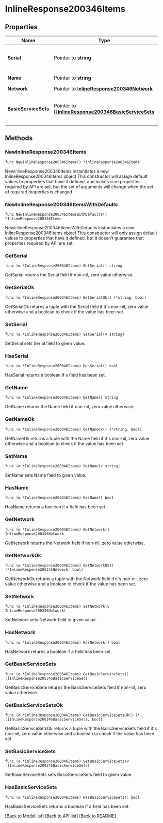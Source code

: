 # InlineResponse200346Items

## Properties

Name | Type | Description | Notes
------------ | ------------- | ------------- | -------------
**Serial** | Pointer to **string** | Unique serial number for device. | [optional] 
**Name** | Pointer to **string** | Name of device. | [optional] 
**Network** | Pointer to [**InlineResponse200346Network**](InlineResponse200346Network.md) |  | [optional] 
**BasicServiceSets** | Pointer to [**[]InlineResponse200346BasicServiceSets**](InlineResponse200346BasicServiceSets.md) | Status information for wireless access points. | [optional] 

## Methods

### NewInlineResponse200346Items

`func NewInlineResponse200346Items() *InlineResponse200346Items`

NewInlineResponse200346Items instantiates a new InlineResponse200346Items object
This constructor will assign default values to properties that have it defined,
and makes sure properties required by API are set, but the set of arguments
will change when the set of required properties is changed

### NewInlineResponse200346ItemsWithDefaults

`func NewInlineResponse200346ItemsWithDefaults() *InlineResponse200346Items`

NewInlineResponse200346ItemsWithDefaults instantiates a new InlineResponse200346Items object
This constructor will only assign default values to properties that have it defined,
but it doesn't guarantee that properties required by API are set

### GetSerial

`func (o *InlineResponse200346Items) GetSerial() string`

GetSerial returns the Serial field if non-nil, zero value otherwise.

### GetSerialOk

`func (o *InlineResponse200346Items) GetSerialOk() (*string, bool)`

GetSerialOk returns a tuple with the Serial field if it's non-nil, zero value otherwise
and a boolean to check if the value has been set.

### SetSerial

`func (o *InlineResponse200346Items) SetSerial(v string)`

SetSerial sets Serial field to given value.

### HasSerial

`func (o *InlineResponse200346Items) HasSerial() bool`

HasSerial returns a boolean if a field has been set.

### GetName

`func (o *InlineResponse200346Items) GetName() string`

GetName returns the Name field if non-nil, zero value otherwise.

### GetNameOk

`func (o *InlineResponse200346Items) GetNameOk() (*string, bool)`

GetNameOk returns a tuple with the Name field if it's non-nil, zero value otherwise
and a boolean to check if the value has been set.

### SetName

`func (o *InlineResponse200346Items) SetName(v string)`

SetName sets Name field to given value.

### HasName

`func (o *InlineResponse200346Items) HasName() bool`

HasName returns a boolean if a field has been set.

### GetNetwork

`func (o *InlineResponse200346Items) GetNetwork() InlineResponse200346Network`

GetNetwork returns the Network field if non-nil, zero value otherwise.

### GetNetworkOk

`func (o *InlineResponse200346Items) GetNetworkOk() (*InlineResponse200346Network, bool)`

GetNetworkOk returns a tuple with the Network field if it's non-nil, zero value otherwise
and a boolean to check if the value has been set.

### SetNetwork

`func (o *InlineResponse200346Items) SetNetwork(v InlineResponse200346Network)`

SetNetwork sets Network field to given value.

### HasNetwork

`func (o *InlineResponse200346Items) HasNetwork() bool`

HasNetwork returns a boolean if a field has been set.

### GetBasicServiceSets

`func (o *InlineResponse200346Items) GetBasicServiceSets() []InlineResponse200346BasicServiceSets`

GetBasicServiceSets returns the BasicServiceSets field if non-nil, zero value otherwise.

### GetBasicServiceSetsOk

`func (o *InlineResponse200346Items) GetBasicServiceSetsOk() (*[]InlineResponse200346BasicServiceSets, bool)`

GetBasicServiceSetsOk returns a tuple with the BasicServiceSets field if it's non-nil, zero value otherwise
and a boolean to check if the value has been set.

### SetBasicServiceSets

`func (o *InlineResponse200346Items) SetBasicServiceSets(v []InlineResponse200346BasicServiceSets)`

SetBasicServiceSets sets BasicServiceSets field to given value.

### HasBasicServiceSets

`func (o *InlineResponse200346Items) HasBasicServiceSets() bool`

HasBasicServiceSets returns a boolean if a field has been set.


[[Back to Model list]](../README.md#documentation-for-models) [[Back to API list]](../README.md#documentation-for-api-endpoints) [[Back to README]](../README.md)


